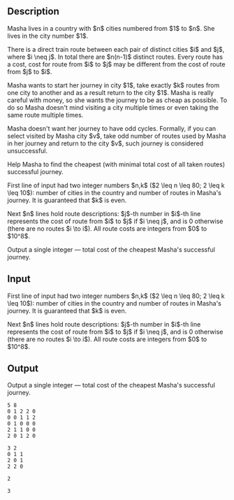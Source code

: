 ## Description

<div><p>Masha lives in a country with $n$ cities numbered from $1$ to $n$. She lives in the city number $1$. </p><p>There is a direct train <span class="tex-font-style-it">route</span> between each pair of distinct cities $i$ and $j$, where $i \neq j$. In total there are $n(n-1)$ distinct routes. Every route has a cost, cost for route from $i$ to $j$ may be different from the cost of route from $j$ to $i$.</p><p>Masha wants to start her journey in city $1$, take <span class="tex-font-style-bf">exactly</span> $k$ routes from one city to another and as a result return to the city $1$. Masha is really careful with money, so she wants the journey to be as cheap as possible. To do so Masha doesn't mind visiting a city multiple times or even taking the same route multiple times.</p><p>Masha doesn't want her journey to have odd cycles. Formally, if you can select visited by Masha city $v$, take <span class="tex-font-style-bf">odd</span> number of routes used by Masha in her journey and return to the city $v$, such journey is considered unsuccessful.</p><p>Help Masha to find the cheapest (with minimal total cost of all taken routes) successful journey.</p></div><div class="input-specification"><p>First line of input had two integer numbers $n,k$ ($2 \leq n \leq 80; 2 \leq k \leq 10$): number of cities in the country and number of routes in Masha's journey. It is guaranteed that $k$ is even.</p><p>Next $n$ lines hold route descriptions: $j$-th number in $i$-th line represents the cost of route from $i$ to $j$ if $i \neq j$, and is 0 otherwise (there are no routes $i \to i$). All route costs are integers from $0$ to $10^8$.</p></div><div class="output-specification"><p>Output a single integer&nbsp;— total cost of the cheapest Masha's successful journey.</p></div>

## Input

<p>First line of input had two integer numbers $n,k$ ($2 \leq n \leq 80; 2 \leq k \leq 10$): number of cities in the country and number of routes in Masha's journey. It is guaranteed that $k$ is even.</p><p>Next $n$ lines hold route descriptions: $j$-th number in $i$-th line represents the cost of route from $i$ to $j$ if $i \neq j$, and is 0 otherwise (there are no routes $i \to i$). All route costs are integers from $0$ to $10^8$.</p>

## Output

<p>Output a single integer&nbsp;— total cost of the cheapest Masha's successful journey.</p>





```input1
5 8
0 1 2 2 0
0 0 1 1 2
0 1 0 0 0
2 1 1 0 0
2 0 1 2 0
```




```input2
3 2
0 1 1
2 0 1
2 2 0
```




```output1
2
```




```output2
3
```


